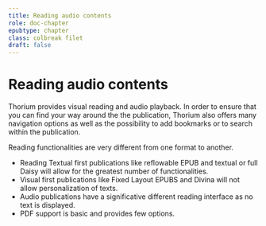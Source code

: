 ```yaml
---
title: Reading audio contents
role: doc-chapter
epubtype: chapter
class: colbreak filet
draft: false
---
```


# Reading audio contents

Thorium provides visual reading and audio playback. In order to ensure
that you can find your way around the the publication, Thorium also
offers many navigation options as well as the possibility to add
bookmarks or to search within the publication.

Reading functionalities are very different from one format to another.

-   Reading Textual first publications like reflowable EPUB and textual
    or full Daisy will allow for the greatest number of functionalities.
-   Visual first publications like Fixed Layout EPUBS and Divina will
    not allow personalization of texts.
-   Audio publications have a significative different reading interface
    as no text is displayed.
-   PDF support is basic and provides few options.
